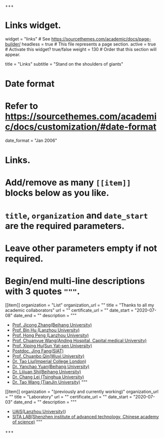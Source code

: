 +++
# Links widget.
widget = "links"  # See https://sourcethemes.com/academic/docs/page-builder/
headless = true  # This file represents a page section.
active = true  # Activate this widget? true/false
weight = 130  # Order that this section will appear.

title = "Links"
subtitle = "Stand on the shoulders of giants"

# Date format
#   Refer to https://sourcethemes.com/academic/docs/customization/#date-format
date_format = "Jan 2006"

# Links.
#   Add/remove as many `[[item]]` blocks below as you like.
#   `title`, `organization` and `date_start` are the required parameters.
#   Leave other parameters empty if not required.
#   Begin/end multi-line descriptions with 3 quotes `"""`.

[[item]]
  organization = "List"
  organization_url = ""
  title = "Thanks to all my academic collaborators"
  url = ""
  certificate_url = ""
  date_start = "2020-07-08"
  date_end = ""
  description = """
  * [Prof. Jicong Zhang(Beihang University)]([http://www.moltemplate.org/](https://shi.buaa.edu.cn/zhangjicong/zh_CN/index.htm))
  * [Prof. Bin Hu (Lanzhou University)](http://uais.lzu.edu.cn/?p=902)
  * [Prof. Hong Peng (Lanzhou University)](http://uais.lzu.edu.cn/?p=902)
  * [Prof. Chuanyue Wang(Anding Hospital, Capital medical University)](https://www.bjad.com.cn/Html/Doctors/Main/Index_193.html)
  * [Prof. Xiping Hu(Sun Yat-sen University)](https://ise.sysu.edu.cn/teacher/teacher01/1393500.htm)
  * [Postdoc. Jing Fang(SIAT)](https://www.siat.ac.cn/jgsz2016/jgdh2016/kybm2016/jcs2016/yjdy2016/rjkzyjs2016/zxtd_125522/)
  * [Prof. Chuanbo Qin(Wuyi University)](https://www.wyu.edu.cn/znzzxb/info/1408/8273.htm)
  * [Dr. Tao Liu(Imperial College London)](https://www.researchgate.net/scientific-contributions/Tao-Liu-2196996849)
  * [Dr. Yanchao Yuan(Beihang University)](https://www.researchgate.net)
  * [Dr. Lijiuan Shi(Beihang University)](https://www.semanticscholar.org/author/Lijuan-Shi/2152999717)
  * [Dr. Chang Lei (Tsinghua University)](https://www.ymhlab.com/%E7%A9%BA%E7%99%BD%E9%A0%81-4) 
  * [Dr. Tao Wang (TianJin University)](https://www.researchgate.net/profile/Tao-Wang-211) 
  """
  
  [[item]]
  organization = "(previously and currently working)"
  organization_url = ""
  title = "Laboratory"
  url = ""
  certificate_url = ""
  date_start = "2020-07-03"
  date_end = ""
  description = """
  * [UAIS(Lanzhou University)](http://uais.lzu.edu.cn/))
  * [SITA LAB(Shenzhen institute of advanced technology, Chinese academy of science)](https://www.siat.ac.cn/ptjs2016/sysypt2016/openlabs/rjkz/)
  """
  

+++
